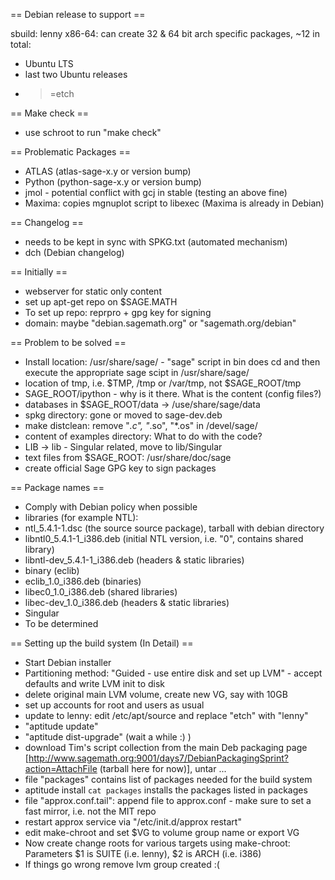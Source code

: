 == Debian release to support ==

sbuild: lenny x86-64: can create 32 & 64 bit arch specific packages, ~12 in total:

 * Ubuntu LTS
 * last two Ubuntu releases
 * >=etch

== Make check ==
 * use schroot to run "make check"

== Problematic Packages ==

 * ATLAS  (atlas-sage-x.y or version bump)
 * Python (python-sage-x.y or version bump)
 * jmol - potential conflict with gcj in stable (testing an above fine)
 * Maxima: copies mgnuplot script to libexec (Maxima is already in Debian)

== Changelog ==

 * needs to be kept in sync with SPKG.txt (automated mechanism)
 * dch (Debian changelog)

== Initially ==
 * webserver for static only content
 * set up apt-get repo on $SAGE.MATH
 * To set up repo: reprpro + gpg key for signing
 * domain: maybe "debian.sagemath.org" or "sagemath.org/debian"

== Problem to be solved ==

 * Install location: /usr/share/sage/ - "sage" script in bin does cd and 
   then execute the appropriate sage scipt in /usr/share/sage/
 * location of tmp, i.e. $TMP, /tmp or /var/tmp, not $SAGE_ROOT/tmp
 * SAGE_ROOT/ipython - why is it there. What is the content (config files?)
 * databases in $SAGE_ROOT/data -> /use/share/sage/data
 * spkg directory: gone or moved to sage-dev.deb
 * make distclean: remove "*.c", "*.so", "*.os" in /devel/sage/
 * content of examples directory: What to do with the code?
 * LIB -> lib - Singular related, move to lib/Singular
 * text files from $SAGE_ROOT: /usr/share/doc/sage
 * create official Sage GPG key to sign packages

== Package names ==
 
 * Comply with Debian policy when possible
 * libraries (for example NTL):
  * ntl_5.4.1-1.dsc (the source source package), tarball with debian directory
  * libntl0_5.4.1-1_i386.deb (initial NTL version, i.e. "0", contains shared library) 
  * libntl-dev_5.4.1-1_i386.deb (headers & static libraries)
 * binary (eclib)
  * eclib_1.0_i386.deb (binaries)
  * libec0_1.0_i386.deb (shared libraries)
  * libec-dev_1.0_i386.deb (headers & static libraries)
 * Singular
  * To be determined

== Setting up the build system (In Detail) ==

 * Start Debian installer
 * Partitioning method: "Guided - use entire disk and set up LVM" - accept defaults and write LVM init to disk
 * delete original main LVM volume, create new VG, say with 10GB
 * set up accounts for root and users as usual
 * update to lenny: edit /etc/apt/source and replace "etch" with "lenny"
 * "aptitude update"
 * "aptitude dist-upgrade" (wait a while :) )
 * download Tim's script collection from the main Deb packaging page [http://www.sagemath.org:9001/days7/DebianPackagingSprint?action=AttachFile (tarball here for now)], untar ...
 * file "packages" contains list of packages needed for the build system
 * aptitude install `cat packages` installs the packages listed in packages
 * file "approx.conf.tail": append file to approx.conf - make sure to set a fast mirror, i.e. not the MIT repo
 * restart approx service via "/etc/init.d/approx restart"
 * edit make-chroot and set $VG to volume group name or export VG
 * Now create change roots for various targets using make-chroot: Parameters $1 is SUITE (i.e. lenny), $2 is ARCH (i.e. i386)
 * If things go wrong remove lvm group created :(
 
